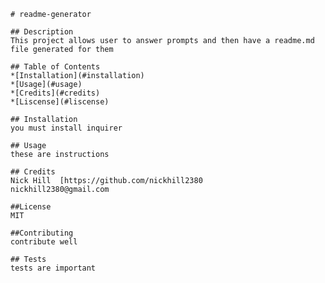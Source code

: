 
    # readme-generator

    ## Description
    This project allows user to answer prompts and then have a readme.md file generated for them
    
    ## Table of Contents
    *[Installation](#installation)
    *[Usage](#usage)
    *[Credits](#credits)
    *[Liscense](#liscense)

    ## Installation
    you must install inquirer

    ## Usage
    these are instructions

    ## Credits
    Nick Hill  [https://github.com/nickhill2380
    nickhill2380@gmail.com

    ##License
    MIT
    
    ##Contributing
    contribute well
    
    ## Tests
    tests are important

    
